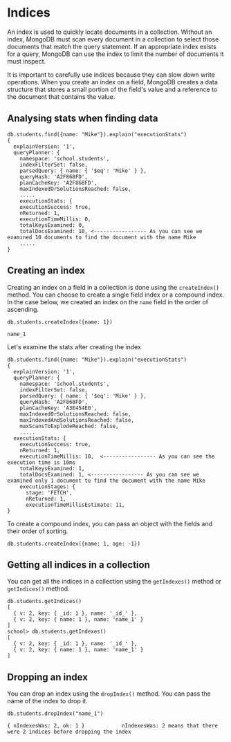 # Indices

An index is used to quickly locate documents in a collection. Without an index, MongoDB must scan every document in a collection to 
select those documents that match the query statement. 
If an appropriate index exists for a query, MongoDB can use the index to limit the number of documents it must inspect.

It is important to carefully use indices because they can slow down write operations. 
When you create an index on a field, MongoDB creates a data structure that stores a small portion of the field's value and a 
reference to the document that contains the value.

## Analysing stats when finding data

````
db.students.find({name: "Mike"}).explain("executionStats")
{
  explainVersion: '1',
  queryPlanner: {
    namespace: 'school.students',
    indexFilterSet: false,
    parsedQuery: { name: { '$eq': 'Mike' } },
    queryHash: 'A2F868FD',
    planCacheKey: 'A2F868FD',
    maxIndexedOrSolutionsReached: false,   
    .....
    executionStats: {
    executionSuccess: true,
    nReturned: 1,
    executionTimeMillis: 0,
    totalKeysExamined: 0,
    totalDocsExamined: 10, <----------------- As you can see we examined 10 documents to find the document with the name Mike
    .....
}
````

## Creating an index

Creating an index on a field in a collection is done using the `createIndex()` method. You can choose to create a single field index or a compound index.
In the case below, we created an index on the `name` field in the order of ascending.
````
db.students.createIndex({name: 1})

name_1
````

Let's examine the stats after creating the index
````
db.students.find({name: "Mike"}).explain("executionStats")
{
  explainVersion: '1',
  queryPlanner: {
    namespace: 'school.students',
    indexFilterSet: false,
    parsedQuery: { name: { '$eq': 'Mike' } },        
    queryHash: 'A2F868FD',
    planCacheKey: 'A3E454E0',
    maxIndexedOrSolutionsReached: false,
    maxIndexedAndSolutionsReached: false,
    maxScansToExplodeReached: false,
    .....
  executionStats: {
    executionSuccess: true,
    nReturned: 1,
    executionTimeMillis: 10,  <----------------- As you can see the execution time is 10ms
    totalKeysExamined: 1,
    totalDocsExamined: 1, <----------------- As you can see we examined only 1 document to find the document with the name Mike
    executionStages: {
      stage: 'FETCH',
      nReturned: 1,
      executionTimeMillisEstimate: 11,
}
````

To create a compound index, you can pass an object with the fields and their order of sorting.
````
db.students.createIndex({name: 1, age: -1})
````


## Getting all indices in a collection

You can get all the indices in a collection using the `getIndexes()` method or `getIndices()` method.
````
db.students.getIndices()
[
  { v: 2, key: { _id: 1 }, name: '_id_' },
  { v: 2, key: { name: 1 }, name: 'name_1' }
]
school> db.students.getIndexes()
[
  { v: 2, key: { _id: 1 }, name: '_id_' },
  { v: 2, key: { name: 1 }, name: 'name_1' }
]
````


## Dropping an index

You can drop an index using the `dropIndex()` method. You can pass the name of
the index to drop it.
````
db.students.dropIndex("name_1")

{ nIndexesWas: 2, ok: 1 }            nIndexesWas: 2 means that there were 2 indices before dropping the index
````